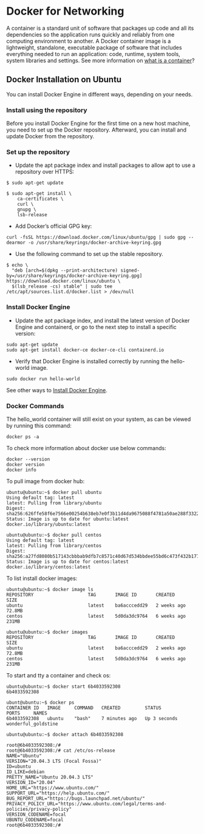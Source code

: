 # Docker for Networking

A container is a standard unit of software that packages up code and all its dependencies so the application runs quickly and reliably from one computing environment to another. A Docker container image is a lightweight, standalone, executable package of software that includes everything needed to run an application: code, runtime, system tools, system libraries and settings. See more information on [what is a container](https://www.docker.com/resources/what-container)?

## Docker Installation on Ubuntu

You can install Docker Engine in different ways, depending on your needs.

### Install using the repository

Before you install Docker Engine for the first time on a new host machine, you need to set up the Docker repository. Afterward, you can install and update Docker from the repository.

### Set up the repository

* Update the apt package index and install packages to allow apt to use a repository over HTTPS:

```console
$ sudo apt-get update

$ sudo apt-get install \
    ca-certificates \
    curl \
    gnupg \
    lsb-release
```

* Add Docker’s official GPG key:

```console
curl -fsSL https://download.docker.com/linux/ubuntu/gpg | sudo gpg --dearmor -o /usr/share/keyrings/docker-archive-keyring.gpg
```

* Use the following command to set up the stable repository.

```console
$ echo \
  "deb [arch=$(dpkg --print-architecture) signed-by=/usr/share/keyrings/docker-archive-keyring.gpg] https://download.docker.com/linux/ubuntu \
  $(lsb_release -cs) stable" | sudo tee /etc/apt/sources.list.d/docker.list > /dev/null
```

### Install Docker Engine

* Update the apt package index, and install the latest version of Docker Engine and containerd, or go to the next step to install a specific version:

```console
sudo apt-get update
sudo apt-get install docker-ce docker-ce-cli containerd.io
```

* Verify that Docker Engine is installed correctly by running the hello-world image.

```console
sudo docker run hello-world
```

See other ways to [Install Docker Engine](https://docs.docker.com/engine/install/).

### Docker Commands

The hello_world container will still exist on your system, as can be viewed by running this command:

```console
docker ps -a
```

To check more information about docker use below commands:

```console
docker --version
docker version
docker info
```

To pull image from docker hub:

```con
ubuntu@ubuntu:~$ docker pull ubuntu
Using default tag: latest
latest: Pulling from library/ubuntu
Digest: sha256:626ffe58f6e7566e00254b638eb7e0f3b11d4da9675088f4781a50ae288f3322
Status: Image is up to date for ubuntu:latest
docker.io/library/ubuntu:latest

ubuntu@ubuntu:~$ docker pull centos
Using default tag: latest
latest: Pulling from library/centos
Digest: sha256:a27fd8080b517143cbbbab9dfb7c8571c40d67d534bbdee55bd6c473f432b177
Status: Image is up to date for centos:latest
docker.io/library/centos:latest
```

To list install docker images:

```con
ubuntu@ubuntu:~$ docker image ls
REPOSITORY                    TAG       IMAGE ID       CREATED        SIZE
ubuntu                        latest    ba6acccedd29   2 weeks ago    72.8MB
centos                        latest    5d0da3dc9764   6 weeks ago    231MB

ubuntu@ubuntu:~$ docker images
REPOSITORY                    TAG       IMAGE ID       CREATED        SIZE
ubuntu                        latest    ba6acccedd29   2 weeks ago    72.8MB
centos                        latest    5d0da3dc9764   6 weeks ago    231MB

```

To start and tty a container and check os:

```con
ubuntu@ubuntu:~$ docker start 6b4033592308 
6b4033592308

ubunt@ubuntu:~$ docker ps 
CONTAINER ID   IMAGE     COMMAND   CREATED         STATUS         PORTS     NAMES
6b4033592308   ubuntu    "bash"    7 minutes ago   Up 3 seconds             wonderful_goldstine

ubuntu@ubuntu:~$ docker attach 6b4033592308

root@6b4033592308:/# 
root@6b4033592308:/# cat /etc/os-release 
NAME="Ubuntu"
VERSION="20.04.3 LTS (Focal Fossa)"
ID=ubuntu
ID_LIKE=debian
PRETTY_NAME="Ubuntu 20.04.3 LTS"
VERSION_ID="20.04"
HOME_URL="https://www.ubuntu.com/"
SUPPORT_URL="https://help.ubuntu.com/"
BUG_REPORT_URL="https://bugs.launchpad.net/ubuntu/"
PRIVACY_POLICY_URL="https://www.ubuntu.com/legal/terms-and-policies/privacy-policy"
VERSION_CODENAME=focal
UBUNTU_CODENAME=focal
root@6b4033592308:/#
```
